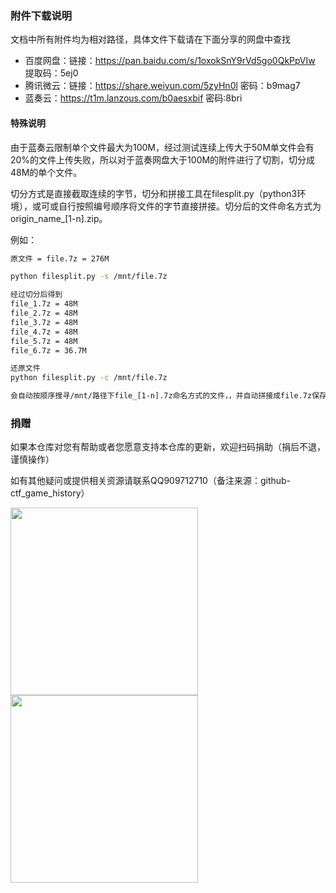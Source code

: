 ### 附件下载说明

文档中所有附件均为相对路径，具体文件下载请在下面分享的网盘中查找

- 百度网盘：链接：https://pan.baidu.com/s/1oxokSnY9rVd5go0QkPpVIw 提取码：5ej0
- 腾讯微云：链接：https://share.weiyun.com/5zyHn0l 密码：b9mag7
- 蓝奏云：https://t1m.lanzous.com/b0aesxbif 密码:8bri

#### 特殊说明

由于蓝奏云限制单个文件最大为100M，经过测试连续上传大于50M单文件会有20%的文件上传失败，所以对于蓝奏网盘大于100M的附件进行了切割，切分成48M的单个文件。

切分方式是直接截取连续的字节，切分和拼接工具在filesplit.py（python3环境），或可或自行按照编号顺序将文件的字节直接拼接。切分后的文件命名方式为origin_name_[1-n].zip。

例如：

```bash
原文件 = file.7z = 276M

python filesplit.py -s /mnt/file.7z

经过切分后得到
file_1.7z = 48M
file_2.7z = 48M
file_3.7z = 48M
file_4.7z = 48M
file_5.7z = 48M
file_6.7z = 36.7M

还原文件
python filesplit.py -c /mnt/file.7z

会自动按顺序搜寻/mnt/路径下file_[1-n].7z命名方式的文件，，并自动拼接成file.7z保存到/mnt/路径下
```

### 捐赠

如果本仓库对您有帮助或者您愿意支持本仓库的更新，欢迎扫码捐助（捐后不退，谨慎操作）

如有其他疑问或提供相关资源请联系QQ909712710（备注来源：github-ctf_game_history）

<p>
<img src="https://gitee.com/og/CDN/raw/master/blog/static/img/wechatpay.png" width="300"  />
<img src="https://gitee.com/og/CDN/raw/master/blog/static/img/alipay.jpg" width="300" />
</p>
